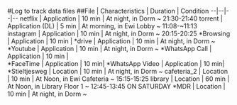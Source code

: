 #Log to track data files
##File | Characteristics | Duration | Condition
--|--|--|--
netflix | Application					 |    10 min 	|	At night, in Dorm ~ 21:30-21:40
torrent | Application (DL)      		|	 5 min 		|	At morning, in Ewi Lobby ~ 11:08-~11:13  
instagram | Application	 				|	 10 min    	|	At night, in Dorm ~ 20:15-20:25
*Browsing | Application					|	 10 min |
*drive | Application					|	 10 min |		At night, in Dorm ~
*Youtube | Application					|	 10 min  |		At night, in Dorm ~
*WhatsApp Call |   	Application			|			 10 min |				
*FaceTime		|	Application			|			 10 min|
*WhatsApp Video |	Application 		|			 10 min|
*Stieltjesweg	|	Location			|			 10 min |		At night, in Dorm ~
cafeteria_2 	|	Location			|			 10 min	|	    At Noon, in Ewi Cafeteria ~ 15:15-15:25
library     	|	Location			|			 60 min  |       At Noon, in Library Floor 1 ~ 12:45-13:45 ON SATURDAY
*MDR			|	Location			|			 10 min |		At night, in Dorm ~
